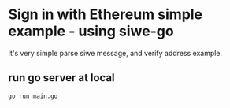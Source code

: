 # Sign in with Ethereum simple example - using siwe-go

It's very simple parse siwe message, and verify address example.

## run go server at local

```
go run main.go
```
